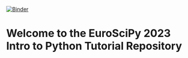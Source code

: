 [![Binder](https://mybinder.org/badge_logo.svg)](https://mybinder.org/v2/gh/msgomez06/EuroSciPy-2023_Intro-to-Python/HEAD)
# Welcome to the EuroSciPy 2023 Intro to Python Tutorial Repository